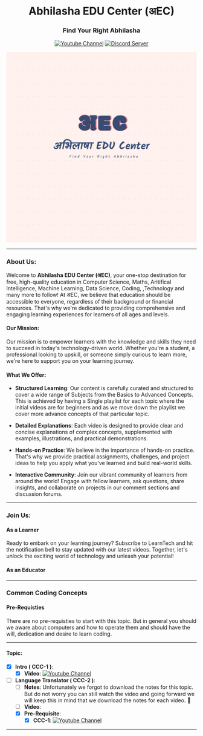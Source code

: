 <h1 align="center"> Abhilasha EDU Center (अEC)</h1>

<div align="center">
<h3>Find Your Right Abhilasha</h3>

<a href="https://www.youtube.com/@AbhilashaEduCenter"><img src="https://img.shields.io/badge/YouTube-FF0000?style=for-the-badge&logo=youtube&logoColor=white" alt="Youtube Channel"/></a>
<a href="https://discord.gg/Kd5gSeGb6k"><img src="https://img.shields.io/badge/Discord-7289DA?style=for-the-badge&logo=discord&logoColor=white" alt="Discord Server"/></a>


![अEC](../assets/logo.png)
</div>

<hr/>

### About Us:
Welcome to <b>Abhilasha EDU Center (अEC)</b>, your one-stop destination for free, high-quality education in Computer Science, Maths, Aritifical Intelligence, Machine Learning, Data Science, Coding, ,Technology and many more to follow! At अEC, we believe that education should be accessible to everyone, regardless of their background or financial resources. That's why we're dedicated to providing comprehensive and engaging learning experiences for learners of all ages and levels.

#### Our Mission:

Our mission is to empower learners with the knowledge and skills they need to succeed in today's technology-driven world. Whether you're a student, a professional looking to upskill, or someone simply curious to learn more, we're here to support you on your learning journey.

#### What We Offer:

- <b>Structured Learning</b>: Our content is carefully curated and structured to cover a wide range of Subjects from the Basics to Advanced Concepts. This is achieved by having a Single playlist for each topic where the initial videos are for beginners and as we move down the playlist we cover more advance concepts of that particular topic.

- <b>Detailed Explanations</b>: Each video is designed to provide clear and concise explanations of complex concepts, supplemented with examples, illustrations, and practical demonstrations.

- <b>Hands-on Practice</b>: We believe in the importance of hands-on practice. That's why we provide practical assignments, challenges, and project ideas to help you apply what you've learned and build real-world skills.

- <b>Interactive Community</b>: Join our vibrant community of learners from around the world! Engage with fellow learners, ask questions, share insights, and collaborate on projects in our comment sections and discussion forums.

<hr/>

### Join Us:

#### As a Learner
Ready to embark on your learning journey? Subscribe to LearnTech and hit the notification bell to stay updated with our latest videos. Together, let's unlock the exciting world of technology and unleash your potential!

#### As an Educator

<hr/>

### Common Coding Concepts

#### Pre-Requisties

There are no pre-requisties to start with this topic. But in general you should we aware about computers and how to operate them and should have the will, dedication and desire to learn coding. 

<hr/>

#### Topic:
- [x] <b>Intro ( CCC-1 )</b>: 
  - [x] <b>Video</b>:  <a href="https://youtu.be/jyE18nTxxW4"><img src="https://img.shields.io/badge/YouTube-Video-red" alt="Youtube Channel"/></a> 
- [ ] <b>Language Translator ( CCC-2 )</b>:
  - [ ] <b>Notes</b>: Unfortunately we forgot to download the notes for this topic. But do not worry you can still watch the video and going forward we will keep this in mind that we download the notes for each video. 🤞
  - [ ] <b>Video</b>:
  - [x] <b>Pre-Requisite</b>:
    - [x] <b>CCC-1</b>: <a href="https://youtu.be/jyE18nTxxW4"><img src="https://img.shields.io/badge/YouTube-Video-red" alt="Youtube Channel"/></a>  
     
<hr/>
